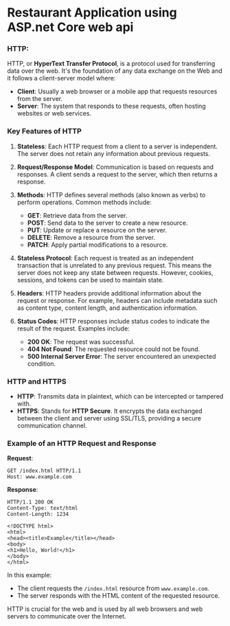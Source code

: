 # Restaurant Application using ASP.net Core web api

### HTTP:
HTTP, or **HyperText Transfer Protocol**, is a protocol used for transferring data over the web. It's the foundation of any data exchange on the Web and it follows a client-server model where:

- **Client**: Usually a web browser or a mobile app that requests resources from the server.
- **Server**: The system that responds to these requests, often hosting websites or web services.

### Key Features of HTTP

1. **Stateless**: Each HTTP request from a client to a server is independent. The server does not retain any information about previous requests.

2. **Request/Response Model**: Communication is based on requests and responses. A client sends a request to the server, which then returns a response.

3. **Methods**: HTTP defines several methods (also known as verbs) to perform operations. Common methods include:
   - **GET**: Retrieve data from the server.
   - **POST**: Send data to the server to create a new resource.
   - **PUT**: Update or replace a resource on the server.
   - **DELETE**: Remove a resource from the server.
   - **PATCH**: Apply partial modifications to a resource.

4. **Stateless Protocol**: Each request is treated as an independent transaction that is unrelated to any previous request. This means the server does not keep any state between requests. However, cookies, sessions, and tokens can be used to maintain state.

5. **Headers**: HTTP headers provide additional information about the request or response. For example, headers can include metadata such as content type, content length, and authentication information.

6. **Status Codes**: HTTP responses include status codes to indicate the result of the request. Examples include:
   - **200 OK**: The request was successful.
   - **404 Not Found**: The requested resource could not be found.
   - **500 Internal Server Error**: The server encountered an unexpected condition.

### HTTP and HTTPS

- **HTTP**: Transmits data in plaintext, which can be intercepted or tampered with.
- **HTTPS**: Stands for **HTTP Secure**. It encrypts the data exchanged between the client and server using SSL/TLS, providing a secure communication channel.

### Example of an HTTP Request and Response

**Request**:
```
GET /index.html HTTP/1.1
Host: www.example.com
```

**Response**:
```
HTTP/1.1 200 OK
Content-Type: text/html
Content-Length: 1234

<!DOCTYPE html>
<html>
<head><title>Example</title></head>
<body>
<h1>Hello, World!</h1>
</body>
</html>
```

In this example:
- The client requests the `/index.html` resource from `www.example.com`.
- The server responds with the HTML content of the requested resource.

HTTP is crucial for the web and is used by all web browsers and web servers to communicate over the Internet.
